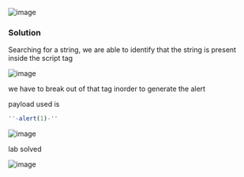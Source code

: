 ![image](https://github.com/RahulMMenon011/PortSwigger_Labs/assets/140642506/752358aa-edb9-4645-b1c2-0316959e3a59)

### Solution

Searching for a string, we are able to identify that the string is present inside the script tag 

![image](https://github.com/RahulMMenon011/PortSwigger_Labs/assets/140642506/e157fda5-bd26-4526-aa73-873182a36abf)

we have to break out of that tag inorder to generate the alert

payload used is 
```js
''-alert(1)-''
```
![image](https://github.com/RahulMMenon011/PortSwigger_Labs/assets/140642506/82e62acd-9480-4355-9e43-430d1dd21649)

lab solved

![image](https://github.com/RahulMMenon011/PortSwigger_Labs/assets/140642506/e3925edb-15e0-47a6-a0fc-167c4633db0a)
